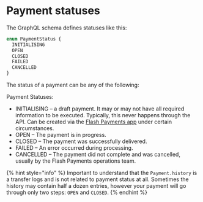 # Payment statuses

The GraphQL schema defines statuses like this:

```graphql
enum PaymentStatus {
  INITIALISING
  OPEN
  CLOSED
  FAILED
  CANCELLED
}
```

The status of a payment can be any of the following:

Payment Statuses:

* INITIALISING – a draft payment. It may or may not have all required information to be executed. Typically, this never happens through the API. Can be created via the [Flash Payments app](http://app.uat.flash-payments.com.au/) under certain circumstances.
* OPEN – The payment is in progress.
* CLOSED – The payment was successfully delivered.
* FAILED – An error occurred during processing.
* CANCELLED – The payment did not complete and was cancelled, usually by the Flash Payments operations team.

{% hint style="info" %}
Important to understand that the `Payment.history` is a transfer logs and is not related to payment status at all. Sometimes the history may contain half a dozen entries, however your payment will go through only two steps: `OPEN` and `CLOSED`.
{% endhint %}
